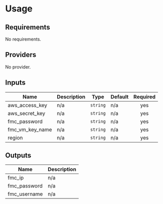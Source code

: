# Usage
<!--- BEGIN_TF_DOCS --->
## Requirements

No requirements.

## Providers

No provider.

## Inputs

| Name | Description | Type | Default | Required |
|------|-------------|------|---------|:--------:|
| aws\_access\_key | n/a | `string` | n/a | yes |
| aws\_secret\_key | n/a | `string` | n/a | yes |
| fmc\_password | n/a | `string` | n/a | yes |
| fmc\_vm\_key\_name | n/a | `string` | n/a | yes |
| region | n/a | `string` | n/a | yes |

## Outputs

| Name | Description |
|------|-------------|
| fmc\_ip | n/a |
| fmc\_password | n/a |
| fmc\_username | n/a |

<!--- END_TF_DOCS --->
